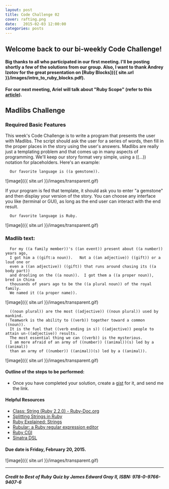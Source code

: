 ```yaml
---
layout: post
title: Code Challenge 02
cover: rafting.png
date:   2015-02-03 12:00:00
categories: posts
---
```


## Welcome back to our bi-weekly Code Challenge!

#### Big thanks to all who participated in our first meeting. I'll be posting shortly a few of the solutions from our group. Also, I want to thank Andrey Izotov for the great presentation on [Ruby Blocks]({{ site.url }}/images/intro_to_ruby_blocks.pdf).

#### For our next meeting, Ariel will talk about "Ruby Scope" (refer to this [article](https://thenewcircle.com/static/bookshelf/ruby_tutorial/scope.html)).

## Madlibs Challenge
### Required Basic Features

This week's Code Challenge is to write a program that presents the user with Madlibs. The script should ask the user for a series of words, then fill in the proper places in the story using the user's answers. Madlibs are really just a templating problem and that comes up in many aspects of programming. We'll keep our story format very simple, using a ((...)) notation for placeholders. Here's an example:

```
  Our favorite language is ((a gemstone)).
```
![image]({{ site.url }}/images/transparent.gif)

If your program is fed that template, it should ask you to enter "a gemstone" and then display your version of the story. You can choose any interface you like (terminal or GUI), as long as the end user can interact with the end result. 

```
  Our favorite language is Ruby.
```
![image]({{ site.url }}/images/transparent.gif)

### Madlib text:


```
  For my ((a family member))'s ((an event)) present about ((a number)) years ago,
  I got him a ((gift:a noun)).   Not a ((an adjective)) ((gift)) or a loud one or
  even a ((an adjective)) ((gift)) that runs around chasing its ((a body part))
  and drooling on the ((a noun)).  I got them a ((a proper noun)), bred in China
  thousands of years ago to be the ((a plural noun)) of the royal family.  
  We named it ((a proper name)).
```

![image]({{ site.url }}/images/transparent.gif)

```
  ((noun plural)) are the most ((adjective)) ((noun plural)) used by mankind.
  Teamwork is the ability to ((verb)) together toward a common ((noun)). 
  It is the fuel that ((verb ending in s)) ((adjective)) people to attain un-((adjective)) results.
  The most essential thing we can ((verb)) is the mysterious.
  I am more afraid of an army of ((number)) ((animal))(s) led by a ((animal)) 
  than an army of ((number)) ((animal))(s) led by a ((animal)).
```

![image]({{ site.url }}/images/transparent.gif)

#### Outline of the steps to be performed:
* Once you have completed your solution, create a [gist](https://help.github.com/articles/creating-gists/) for it, and send me the link.

#### Helpful Resources

* [Class: String (Ruby 2.2.0) - Ruby-Doc.org](http://www.ruby-doc.org/core-2.2.0/String.html)
* [Splitting Strings in Ruby](http://ruby.about.com/od/strings/a/Splitting-Strings.htm)
* [Ruby Explained: Strings](http://www.eriktrautman.com/posts/ruby-explained-strings)
* [Rubular: a Ruby regular expression editor](http://rubular.com/)
* [Ruby CGI](http://www.ruby-doc.org/stdlib-2.2.0/libdoc/cgi/rdoc/CGI.html)
* [Sinatra DSL](http://www.sinatrarb.com/)

#### Due date is Friday, February 20, 2015.

![image]({{ site.url }}/images/transparent.gif)

* * *

##### _Credit to Best of Ruby Quiz by James Edward Gray II, ISBN: 978-0-9766-9407-6_
